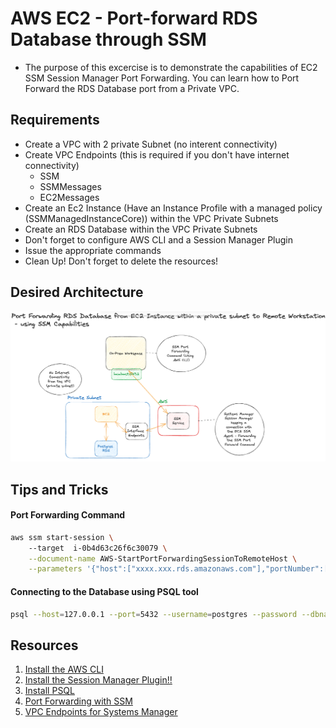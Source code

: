 # AWS EC2 - Port-forward RDS Database through SSM
- The purpose of this excercise is to demonstrate the capabilities of EC2 SSM Session Manager Port Forwarding. You can learn how to Port Forward the RDS Database port from a Private VPC.

## Requirements
- Create a VPC with 2 private Subnet (no interent connectivity)
- Create VPC Endpoints (this is required if you don't have internet connectivity)
    - SSM
    - SSMMessages
    - EC2Messages
- Create an Ec2 Instance (Have an Instance Profile with a managed policy (SSMManagedInstanceCore)) within the VPC Private Subnets
- Create an RDS Database within the VPC Private Subnets
- Don't forget to configure AWS CLI and a Session Manager Plugin
- Issue the appropriate commands
- Clean Up! Don't forget to delete the resources!

## Desired Architecture
![Port Forwarding](./ec2-port-forwarding-with-ssm-01.png)

## Tips and Tricks
#### Port Forwarding Command
```sh
aws ssm start-session \                   
    --target  i-0b4d63c26f6c30079 \
    --document-name AWS-StartPortForwardingSessionToRemoteHost \
    --parameters '{"host":["xxxx.xxx.rds.amazonaws.com"],"portNumber":["5432"], "localPortNumber":["5432"]}' --region eu-central-1
```

#### Connecting to the Database using PSQL tool
```sh
psql --host=127.0.0.1 --port=5432 --username=postgres --password --dbname=postgres
```

## Resources
1. [Install the AWS CLI](https://docs.aws.amazon.com/cli/latest/userguide/getting-started-install.html)
1. [Install the Session Manager Plugin!!](https://docs.aws.amazon.com/systems-manager/latest/userguide/session-manager-working-with-install-plugin.html)
1. [Install PSQL](https://www.timescale.com/blog/how-to-install-psql-on-mac-ubuntu-debian-windows/)
1. [Port Forwarding with SSM](https://docs.aws.amazon.com/systems-manager/latest/userguide/session-manager-working-with-sessions-start.html)
1. [VPC Endpoints for Systems Manager](https://docs.aws.amazon.com/systems-manager/latest/userguide/setup-create-vpc.html)